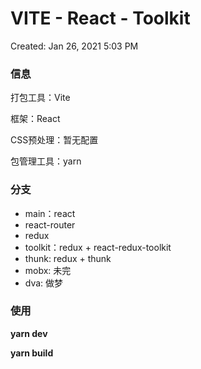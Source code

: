# VITE - React - Toolkit

Created: Jan 26, 2021 5:03 PM

### 信息

打包工具：Vite

框架：React

CSS预处理：暂无配置

包管理工具：yarn

### 分支

- main：react
- react-router
- redux
- toolkit：redux + react-redux-toolkit
- thunk: redux + thunk
- mobx: 未完
- dva: 做梦

### 使用

**yarn dev**

**yarn build**